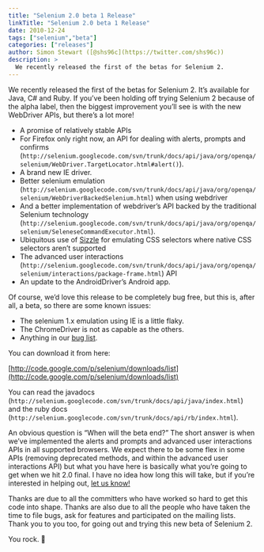 ```yaml
---
title: "Selenium 2.0 beta 1 Release"
linkTitle: "Selenium 2.0 beta 1 Release"
date: 2010-12-24
tags: ["selenium","beta"]
categories: ["releases"]
author: Simon Stewart ([@shs96c](https://twitter.com/shs96c))
description: >
  We recently released the first of the betas for Selenium 2.
---
```


We recently released the first of the betas for Selenium 2. It’s available for Java, C# and Ruby. If you’ve been holding off trying Selenium 2 because of the alpha label, then the biggest improvement you’ll see is with the new WebDriver APIs, but there’s a lot more!

*   A promise of relatively stable APIs
*   For Firefox only right now, an API for dealing with alerts, prompts and confirms (`http://selenium.googlecode.com/svn/trunk/docs/api/java/org/openqa/selenium/WebDriver.TargetLocator.html#alert()`).
*   A brand new IE driver.
*   Better selenium emulation (`http://selenium.googlecode.com/svn/trunk/docs/api/java/org/openqa/selenium/WebDriverBackedSelenium.html`) when using webdriver
*   And a better implementation of webdriver’s API backed by the traditional Selenium technology (`http://selenium.googlecode.com/svn/trunk/docs/api/java/org/openqa/selenium/SeleneseCommandExecutor.html`).
*   Ubiquitous use of [Sizzle](http://sizzlejs.com/) for emulating CSS selectors where native CSS selectors aren’t supported
*   The advanced user interactions (`http://selenium.googlecode.com/svn/trunk/docs/api/java/org/openqa/selenium/interactions/package-frame.html`) API
*   An update to the AndroidDriver’s Android app.

Of course, we’d love this release to be completely bug free, but this is, after all, a beta, so there are some known issues:

*   The selenium 1.x emulation using IE is a little flaky.
*   The ChromeDriver is not as capable as the others.
*   Anything in our [bug list](http://code.google.com/p/selenium/issues/list).

You can download it from here:

[http://code.google.com/p/selenium/downloads/list](http://code.google.com/p/selenium/downloads/list)

You can read the javadocs (`http://selenium.googlecode.com/svn/trunk/docs/api/java/index.html`) and the ruby docs (`http://selenium.googlecode.com/svn/trunk/docs/api/rb/index.html`).

An obvious question is “When will the beta end?” The short answer is when we’ve implemented the alerts and prompts and advanced user interactions APIs in all supported browsers. We expect there to be some flex in some APIs (removing deprecated methods, and within the advanced user interactions API) but what you have here is basically what you’re going to get when we hit 2.0 final. I have no idea how long this will take, but if you’re interested in helping out, [let us know!](http://groups.google.com/group/selenium-developers)

Thanks are due to all the committers who have worked so hard to get this code into shape. Thanks are also due to all the people who have taken the time to file bugs, ask for features and participated on the mailing lists. Thank you to you too, for going out and trying this new beta of Selenium 2.

You rock. 🙂